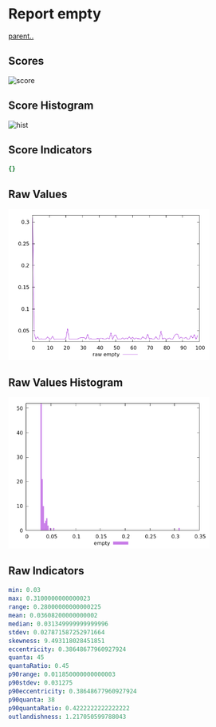 # Report empty

[parent..](./..)  


## Scores

![score](./score.png)  

## Score Histogram

![hist](./hist.png)  

## Score Indicators

```yaml
{}

```

## Raw Values

![raw](./raw.png)  

## Raw Values Histogram

![raw hist](./raw_hist.png)  

## Raw Indicators

```yaml
min: 0.03
max: 0.3100000000000023
range: 0.28000000000000225
mean: 0.03608200000000002
median: 0.031349999999999996
stdev: 0.027871587252971664
skewness: 9.493118028451851
eccentricity: 0.38648677960927924
quanta: 45
quantaRatio: 0.45
p90range: 0.011850000000000003
p90stdev: 0.031275
p90eccentricity: 0.38648677960927924
p90quanta: 38
p90quantaRatio: 0.4222222222222222
outlandishness: 1.217050599788043

```

<style>
  img {
    max-width: 80%;
  }
</style>
      

